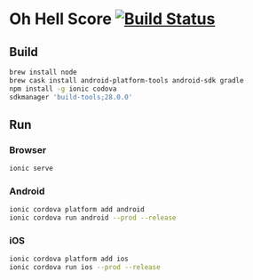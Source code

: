 # Oh Hell Score [![Build Status](https://travis-ci.org/bdhoine/oh-hell-score.svg?branch=master)](https://travis-ci.org/bdhoine/oh-hell-score)

## Build

```sh
brew install node
brew cask install android-platform-tools android-sdk gradle
npm install -g ionic codova
sdkmanager 'build-tools;28.0.0'
```

## Run

### Browser

```sh
ionic serve
```

### Android

```sh
ionic cordova platform add android
ionic cordova run android --prod --release
```

### iOS

```sh
ionic cordova platform add ios
ionic cordova run ios --prod --release
```